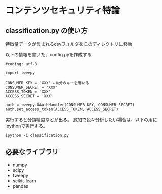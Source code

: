 # コンテンツセキュリティ特論

## classification.py の使い方

特徴量データが含まれるcsvフォルダをこのディレクトリに移動

以下の情報を書いた、config.pyを作成する
```
#coding: utf-8

import tweepy

CONSUMER_KEY = 'XXX' ←自分のキーを用いる
CONSUMER_SECRET = 'XXX'
ACCESS_TOKEN = 'XXX'
ACCESS_SECRET = 'XXX'

auth = tweepy.OAuthHandler(CONSUMER_KEY, CONSUMER_SECRET)
auth.set_access_token(ACCESS_TOKEN, ACCESS_SECRET)
```

実行すると分類精度などが出る。
追加で色々分析したい場合は、以下の用にipythonで実行する。
```
ipython -i classification.py
```

## 必要なライブラリ

* numpy
* scipy
* tweepy
* scikit-learn
* pandas